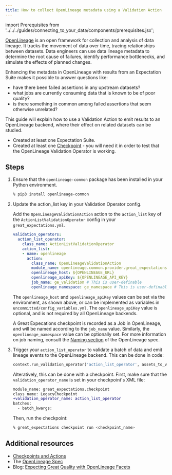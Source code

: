 ```yaml
---
title: How to collect OpenLineage metadata using a Validation Action
---
```


import Prerequisites from '../../../guides/connecting_to_your_data/components/prerequisites.jsx';

[OpenLineage](https://openlineage.io) is an open framework for collection and analysis of data lineage. It tracks the movement of data over time, tracing relationships between datasets. Data engineers can use data lineage metadata to determine the root cause of failures, identify performance bottlenecks, and simulate the effects of planned changes.

Enhancing the metadata in OpenLineage with results from an Expectation Suite makes it possible to answer questions like:
* have there been failed assertions in any upstream datasets?
* what jobs are currently consuming data that is known to be of poor quality?
* is there something in common among failed assertions that seem otherwise unrelated?

This guide will explain how to use a Validation Action to emit results to an OpenLineage backend, where their effect on related datasets can be studied.

<Prerequisites>

 - Created at least one Expectation Suite.
 - Created at least one [Checkpoint](/docs/guides/validation/checkpoints/how_to_create_a_new_checkpoint) - you will need it in order to test that the OpenLineage Validation Operator is working.

</Prerequisites>

Steps
------

1. Ensure that the `openlineage-common` package has been installed in your Python environment.

    ```bash
    % pip3 install openlineage-common
    ```

2. Update the action_list key in your Validation Operator config.

    Add the ``OpenLineageValidationAction`` action to the ``action_list`` key of the ``ActionListValidationOperator`` config in your ``great_expectations.yml``.

    ```yaml
    validation_operators:
      action_list_operator:
        class_name: ActionListValidationOperator
        action_list:
        - name: openlineage
          action:
            class_name: OpenLineageValidationAction
            module_name: openlineage.common.provider.great_expectations
            openlineage_host: ${OPENLINEAGE_URL}
            openlineage_apiKey: ${OPENLINEAGE_API_KEY}
            job_name: ge_validation # This is user-definable
            openlineage_namespace: ge_namespace # This is user-definable
    ```

    The `openlineage_host` and `openlineage_apiKey` values can be set via the environment, as shown above, or can be implemented as variables in `uncommitted/config_variables.yml`. The `openlineage_apiKey` value is optional, and is not required by all OpenLineage backends.

    A Great Expecations checkpoint is recorded as a Job in OpenLineage, and will be named according to the `job_name` value. Similarly, the `openlineage_namespace` value can be optionally set. For more information on job naming, consult the [Naming section](https://github.com/OpenLineage/OpenLineage/blob/main/spec/Naming.md#job-namespace-and-constructing-job-names) of the OpenLineage spec.

3. Trigger your `action_list_operator` to validate a batch of data and emit lineage events to the OpenLineage backend. This can be done in code:

    ```python
    context.run_validation_operator('action_list_operator', assets_to_validate=batch, run_name="openlineage_test")
    ```

    Alteratively, this can be done with a checkpoint. First, make sure that the `validation_operator_name` is set in your checkpoint's XML file:

    ```diff
    module_name: great_expectations.checkpoint
    class_name: LegacyCheckpoint
    +validation_operator_name: action_list_operator
    batches:
      - batch_kwargs:
    ```

    Then, run the checkpoint:

    ```bash
    % great_expectations checkpoint run <checkpoint_name>
    ```

Additional resources
--------------------

- [Checkpoints and Actions](/docs/reference/checkpoints_and_actions)
- The [OpenLineage Spec](https://github.com/OpenLineage/OpenLineage/blob/main/spec/OpenLineage.md)
- Blog: [Expecting Great Quality with OpenLineage Facets](https://openlineage.io/blog/dataquality_expectations_facet/)